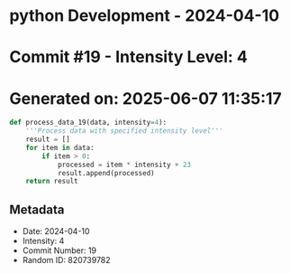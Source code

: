 ﻿# python Development - 2024-04-10
# Commit #19 - Intensity Level: 4
# Generated on: 2025-06-07 11:35:17
```python
def process_data_19(data, intensity=4):
    '''Process data with specified intensity level'''
    result = []
    for item in data:
        if item > 0:
            processed = item * intensity + 23
            result.append(processed)
    return result
```
## Metadata
- Date: 2024-04-10
- Intensity: 4
- Commit Number: 19
- Random ID: 820739782
